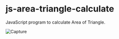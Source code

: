 # js-area-triangle-calculate
JavaScript program to calculate Area of Triangle.


![Capture](https://github.com/SunilKandpal007/js-area-triangle-calculate/assets/45088791/b90b54c2-b431-4480-a072-f77ffac94420)
